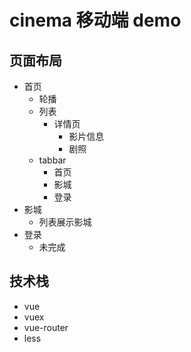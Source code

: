 # cinema 移动端 demo

## 页面布局

- 首页
  - 轮播
  - 列表
    - 详情页
      - 影片信息
      - 剧照
  - tabbar
    - 首页
    - 影城
    - 登录
- 影城
  - 列表展示影城
- 登录
  - 未完成

## 技术栈

- vue
- vuex
- vue-router
- less
